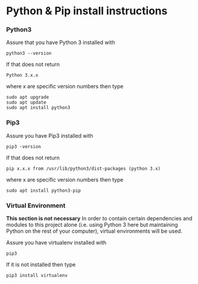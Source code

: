 # Python & Pip install instructions

### Python3
Assure that you have Python 3 installed with

```
python3 --version
```

If that does not return
```
Python 3.x.x
```
where x are specific version numbers then type

```
sudo apt upgrade
sudo apt update
sudo apt install python3
```

### Pip3
Assure you have Pip3 installed with

```
pip3 -version
```

If that does not return
```
pip x.x.x from /usr/lib/python3/dist-packages (python 3.x)
```

where x are specific version numbers then type

```
sudo apt install python3-pip
```

### Virtual Environment
**This section is not necessary**
In order to contain certain dependencies and modules to this project alone (i.e. using Python 3 here but maintaining Python on the rest of your computer), virtual environments will be used.

Assure you have virtualenv installed with

```
pip3 
```

If it is not installed then type

```
pip3 install virtualenv
```
